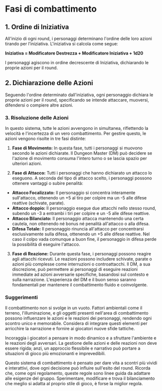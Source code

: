 # Fasi di combattimento

## 1. Ordine di Iniziativa
All'inizio di ogni round, i personaggi determinano l'ordine delle loro azioni tirando per l’iniziativa. L'iniziativa si calcola come segue:

**Iniziativa = Modificatore Destrezza + Modificatore Iniziativa + 1d20**

I personaggi agiscono in ordine decrescente di Iniziativa, dichiarando le proprie azioni per il round.

## 2. Dichiarazione delle Azioni
Seguendo l'ordine determinato dall'iniziativa, ogni personaggio dichiara le proprie azioni per il round, specificando se intende attaccare, muoversi, difendersi o compiere altre azioni.

### 3. Risoluzione delle Azioni
In questo sistema, tutte le azioni avvengono in simultanea, riflettendo la velocità e l'incertezza di un vero combattimento. Per gestire questo, le azioni vengono risolte in tre fasi distinte:

1. **Fase di Movimento:** In questa fase, tutti i personaggi si muovono secondo le azioni dichiarate. Il Dungeon Master (DM) può decidere se l'azione di movimento consuma l'intero turno o se lascia spazio per ulteriori azioni.

2. **Fase di Attacco:** Tutti i personaggi che hanno dichiarato un attacco lo eseguono. A seconda del tipo di attacco scelto, i personaggi possono ottenere vantaggi o subire penalità:
  - **Attacco Focalizzato:** Il personaggio si concentra interamente sull'attacco, ottenendo un +5 al tiro per colpire ma un -5 alle difese reattive (schivate, parate).  
  - **Attacco doppio:** Il personaggio esegue due attacchi nello stesso round, subendo un -3 a entrambi i tiri per colpire e un -5 alle difese reattive.  
  - **Attacco Bilanciato:** Il personaggio attacca mantenendo una certa cautela, non ottenendo né bonus né penalità all'attacco o alla difesa.  
  - **Difesa Totale:** Il personaggio rinuncia all'attacco per concentrarsi esclusivamente sulla difesa, ottenendo un +5 alle difese reattive. Nel caso il colpo vada comunque a buon fine, il personaggio in difesa perde la possibilità di eseguire l'attacco.

3. **Fase di Reazione:** Durante questa fase, i personaggi possono reagire agli attacchi ricevuti. Le reazioni possono includere schivate, parate o azioni più complesse come interruzioni o controattacchi. Il DM, a sua discrezione, può permettere ai personaggi di eseguire reazioni immediate ad azioni avversarie specifiche, basandosi sul contesto e sulla narrazione. L'esperienza del DM e il buon senso saranno fondamentali per mantenere il combattimento fluido e coinvolgente.  

### Suggerimenti
Il combattimento non si svolge in un vuoto. Fattori ambientali come il terreno, l'illuminazione, e gli oggetti presenti nell'area di combattimento possono influenzare le azioni e le reazioni dei personaggi, rendendo ogni scontro unico e memorabile. Considera di integrare questi elementi per arricchire la narrazione e fornire ai giocatori nuove sfide tattiche.

Incoraggia i giocatori a pensare in modo dinamico e a sfruttare l'ambiente e le reazioni degli avversari. La gestione delle azioni e delle reazioni non deve essere rigida; anzi, un approccio flessibile e narrativo può portare a situazioni di gioco più emozionanti e imprevedibili.

Questo sistema di combattimento è pensato per dare vita a scontri più vividi e interattivi, dove ogni decisione può influire sull'esito del round. Ricorda che, come ogni regolamento, queste regole sono linee guida da adattare alle esigenze del gruppo. Sperimentare, modificare e trova il bilanciamento che meglio si adatta al proprio stile di gioco, è forse la miglior regola.
